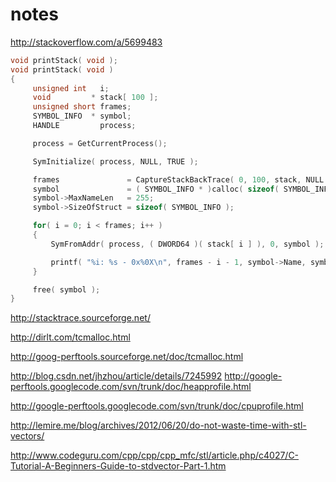 notes
=====

http://stackoverflow.com/a/5699483

```c++
void printStack( void );
void printStack( void )
{
     unsigned int   i;
     void         * stack[ 100 ];
     unsigned short frames;
     SYMBOL_INFO  * symbol;
     HANDLE         process;

     process = GetCurrentProcess();

     SymInitialize( process, NULL, TRUE );

     frames               = CaptureStackBackTrace( 0, 100, stack, NULL );
     symbol               = ( SYMBOL_INFO * )calloc( sizeof( SYMBOL_INFO ) + 256 * sizeof( char ), 1 );
     symbol->MaxNameLen   = 255;
     symbol->SizeOfStruct = sizeof( SYMBOL_INFO );

     for( i = 0; i < frames; i++ )
     {
         SymFromAddr( process, ( DWORD64 )( stack[ i ] ), 0, symbol );

         printf( "%i: %s - 0x%0X\n", frames - i - 1, symbol->Name, symbol->Address );
     }

     free( symbol );
}
```

http://stacktrace.sourceforge.net/


http://dirlt.com/tcmalloc.html

http://goog-perftools.sourceforge.net/doc/tcmalloc.html

http://blog.csdn.net/jhzhou/article/details/7245992
http://google-perftools.googlecode.com/svn/trunk/doc/heapprofile.html

http://google-perftools.googlecode.com/svn/trunk/doc/cpuprofile.html


http://lemire.me/blog/archives/2012/06/20/do-not-waste-time-with-stl-vectors/

http://www.codeguru.com/cpp/cpp/cpp_mfc/stl/article.php/c4027/C-Tutorial-A-Beginners-Guide-to-stdvector-Part-1.htm
